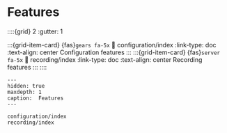 # Features

::::{grid} 2
:gutter: 1

:::{grid-item-card} {fas}`gears fa-5x`
:link: configuration/index
:link-type: doc
:text-align: center
Configuration features
:::
:::{grid-item-card} {fas}`server fa-5x`
:link: recording/index
:link-type: doc
:text-align: center
Recording features
:::
::::

```{toctree}
---
hidden: true
maxdepth: 1
caption:  Features
---

configuration/index
recording/index

```
